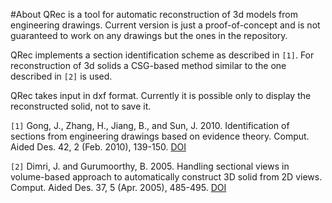 #About
QRec is a tool for automatic reconstruction of 3d models from engineering drawings. Current version is just a proof-of-concept and is not guaranteed to work on any drawings but the ones in the repository.

QRec implements a section identification scheme as described in `[1]`. For reconstruction of 3d solids a CSG-based method similar to the one described in `[2]` is used.

QRec takes input in dxf format. Currently it is possible only to display the reconstructed solid, not to save it.

`[1]` Gong, J., Zhang, H., Jiang, B., and Sun, J. 2010. Identification of sections from engineering drawings based on evidence theory. Comput. Aided Des. 42, 2 (Feb. 2010), 139-150. [DOI](http://dx.doi.org/10.1016/j.cad.2009.04.015)

`[2]` Dimri, J. and Gurumoorthy, B. 2005. Handling sectional views in volume-based approach to automatically construct 3D solid from 2D views. Comput. Aided Des. 37, 5 (Apr. 2005), 485-495. [DOI](http://dx.doi.org/10.1016/j.cad.2004.10.007)
